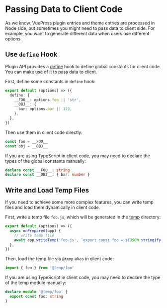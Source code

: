 # Passing Data to Client Code

As we know, VuePress plugin entries and theme entries are processed in Node side, but sometimes you might need to pass data to client side. For example, you want to generate different data when users use different options.

## Use `define` Hook

Plugin API provides a [define](../../reference/plugin-api.md#define) hook to define global constants for client code. You can make use of it to pass data to client.

First, define some constants in `define` hook:

```ts
export default (options) => ({
  define: {
    __FOO__: options.foo || 'str',
    __OBJ__: {
      bar: options.bar || 123,
    },
  },
})
```

Then use them in client code directly:

```ts
const foo = __FOO__
const obj = __OBJ__
```

If you are using TypeScript in client code, you may need to declare the types of the global constants manually:

```ts
declare const __FOO__: string
declare const __OBJ__: { bar: number }
```

## Write and Load Temp Files

If you need to achieve some more complex features, you can write temp files and load them dynamically in client code.

First, write a temp file `foo.js`, which will be generated in the [temp](../../reference/config.md#temp) directory:

```ts
export default (options) => ({
  async onPrepared(app) {
    // write temp file
    await app.writeTemp('foo.js', `export const foo = ${JSON.stringify(options.foo)}`)
  },
})
```

Then, load the temp file via `@temp` alias in client code:

```ts
import { foo } from '@temp/foo'
```

If you are using TypeScript in client code, you may need to declare the type of the temp module manually:

```ts
declare module '@temp/foo' {
  export const foo: string
}
```
